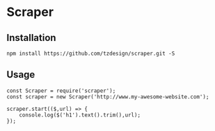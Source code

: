 # Scraper

## Installation

```
npm install https://github.com/tzdesign/scraper.git -S
```

## Usage

```
const Scraper = require('scraper');
const scraper = new Scraper('http://www.my-awesome-website.com');

scraper.start(($,url) => {
    console.log($('h1').text().trim(),url);
});
```
